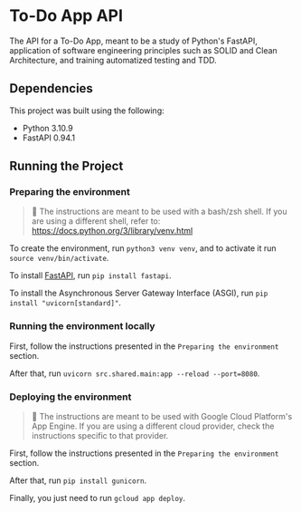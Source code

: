 # To-Do App API

The API for a To-Do App, meant to be a study of Python's FastAPI, application of software engineering principles such as SOLID and Clean Architecture, and training automatized testing and TDD.

## Dependencies

This project was built using the following:

- Python 3.10.9
- FastAPI 0.94.1

## Running the Project

### Preparing the environment

> 🚧 The instructions are meant to be used with a bash/zsh shell. If you are using a different shell, refer to: https://docs.python.org/3/library/venv.html

To create the environment, run `python3 venv venv`, and to activate it run `source venv/bin/activate`.

To install [FastAPI](https://fastapi.tiangolo.com/), run `pip install fastapi`.

To install the Asynchronous Server Gateway Interface (ASGI), run `pip install "uvicorn[standard]"`.

### Running the environment locally

First, follow the instructions presented in the `Preparing the environment` section.

After that, run `uvicorn src.shared.main:app --reload --port=8080`.

### Deploying the environment

> 🚧 The instructions are meant to be used with Google Cloud Platform's App Engine. If you are using a different cloud provider, check the instructions specific to that provider.

First, follow the instructions presented in the `Preparing the environment` section.

After that, run `pip install gunicorn`.

Finally, you just need to run `gcloud app deploy`.
